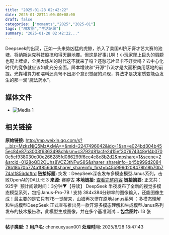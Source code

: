 ```yaml
---
title: "2025-01-28 02:42:22"
date: 2025-01-28T11:00:00+08:00
draft: false
categories: ["moments","2025","2025-01"]
tags: ["朋友圈","生活记录"]
summary: "2025-01-28 02:42:22..."
---
```


Deepseek的出现，正如一头来势凶猛的虎鲸，杀入了美国AI挤牙膏才艺大赛的池塘，将纳斯达克科技股搅和得天翻地覆。但这是好事儿啊！小玩家爬上巨头的肩膀也配上牌桌，全民大炼AI的时代这不就来了吗？还愁芯片显卡不好卖吗？去中心化时代的竞争就应该如此充分全面。降本增效和“开源”节流才是大面积商用落地的前提。光靠堆算力和喂料还真弩不出那个意识觉醒的涌现，算法才是决定质变能否发生的那一滴“魔法药水”。

## 媒体文件

- ![Media 1](/Moments/photos/2025-01-28/202501280242220.jpg)

## 相关链接

**原始链接:** http://mp.weixin.qq.com/s?__biz=MzkzNjQ5MzAxMA==&mid=2247496042&idx=1&sn=e024bd304b455ec84e87b3003f636349&chksm=c3792d81acfe2415ef307674348e14b0700c5ef938030c00e266285fd086299f6cc4c8c8b2d2&mpshare=1&scene=2&srcid=0128oQD2OUhs8VCZ3tNFwS8S&sharer_shareinfo=b45b999d208478b18b70b774a1f856dd&sharer_shareinfo_first=b45b999d208478b18b70b774a1f856dd#rd
**链接标题:** 突发：DeepSeek深夜发布多模态模型Janus系列，击败OpenAI的DALL-E 3
**来源:** 赛脖古
**本地链接:** [查看完整内容](/link_content/2025/01/2025-01-28-1/link_content/)
**链接摘要:** 正文共：925字  预计阅读时间：3分钟▼【导读】 DeepSeek 半夜发布了全新的视觉多模态模型系列，包括Janus-Pro-7B ! 支持 384x384分辨率的图像输入，还能图像生成！最主要的是它只有7B一觉醒来，山姆再次愣在原地Janus系列 ：多模态理解和生成模型DeepSeek 正式宣布推出另一款开源多模态理解和生成模型Janus系列发布的技术报告称，此模型生成图像，并在多个基准测试...
**包含图片:** 13 张

---

**帖子类型:** 3
**用户名:** chenxueyuan001
**处理时间:** 2025/8/28 18:47:43